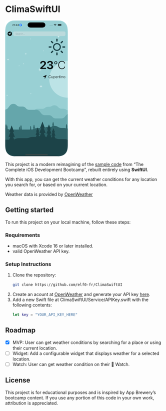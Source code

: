 
# ClimaSwiftUI

![User Location](ClimaSwiftUI/Documentation/Readme%20Assets/UserLocation.png "User Location")

This project is a modern reimagining of the [sample code](https://github.com/appbrewery/Clima-iOS13) from “The Complete iOS Development Bootcamp”, rebuilt entirely using **SwiftUI**.

With this app, you can get the current weather conditions for any location you search for, or based on your current location.

Weather data is provided by [OpenWeather](https://openweathermap.org/api)

## Getting started

To run this project on your local machine, follow these steps:

### Requirements

- macOS with Xcode 16 or later installed.
- valid OpenWeather API key.

### Setup Instructions

1.	Clone the repository: 
    ```sh
    git clone https://github.com/elf0-fr/ClimaSwiftUI
    ```
2. Create an acount at [OpenWeather](https://home.openweathermap.org/users/sign_up) and generate your API key [here](https://home.openweathermap.org/api_keys).
3. Add a new Swift file at ClimaSwiftUI/Service/APIKey.swift with the following contents:
    ```swift
    let key = "YOUR_API_KEY_HERE"
    ```

## Roadmap

- [x] MVP: User can get weather conditions by searching for a place or using their current location.
- [ ] Widget: Add a configurable widget that displays weather for a selected location.
- [ ] Watch: User can get weather condition on their  Watch.

## License

This project is for educational purposes and is inspired by App Brewery’s bootcamp content.
If you use any portion of this code in your own work, attribution is appreciated.